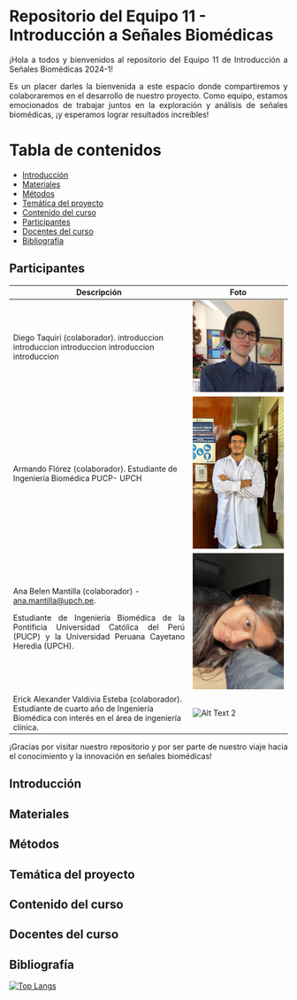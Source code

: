 # Repositorio del Equipo 11 - Introducción a Señales Biomédicas 
<p align="justify">
¡Hola a todos y bienvenidos al repositorio del Equipo 11 de Introducción a Señales Biomédicas 2024-1!

<p align="justify">
Es un placer darles la bienvenida a este espacio donde compartiremos y colaboraremos en el desarrollo de nuestro proyecto. Como equipo, estamos emocionados de trabajar juntos en la exploración y análisis de señales biomédicas, ¡y esperamos lograr resultados increíbles!

# Tabla de contenidos
- [Introducción](#Introducción)
- [Materiales](#Materiales)
- [Métodos](#Métodos)
- [Temática del proyecto](#Temática-del-proyecto)
- [Contenido del curso](#Contenido-del-curso)
- [Participantes](#Participantes)
- [Docentes del curso](#Docentes-del-curso)
- [Bibliografía](#Bibliografía)

## Participantes

| Descripción  | Foto |
| ------------- | ------------- |
| Diego Taquiri (colaborador). introduccion introduccion introduccion introduccion introduccion | ![](images/diego.jpeg)              |
| Armando Flórez (colaborador). Estudiante de Ingeniería Biomédica PUCP- UPCH| ![](images/Armando.jpeg)              |
| Ana Belen Mantilla (colaborador) - ana.mantilla@upch.pe. <p align="justify"> Estudiante de Ingeniería Biomédica de la Pontificia Universidad Católica del Perú (PUCP) y la Universidad Peruana Cayetano Heredia (UPCH). | ![](images/ana.jpg)              |
| Erick Alexander Valdivia Esteba (colaborador). Estudiante de cuarto año de Ingeniería Biomédica con interés en el área de ingeniería clínica. | ![Alt Text 2](URL_to_Image_2)              |

<p align="justify">
¡Gracias por visitar nuestro repositorio y por ser parte de nuestro viaje hacia el conocimiento y la innovación en señales biomédicas!

## Introducción

## Materiales

## Métodos

## Temática del proyecto

## Contenido del curso

## Docentes del curso

## Bibliografía

[![Top Langs](https://github-readme-stats.vercel.app/api/top-langs/?username=diego-taquiri)](https://github.com/diego-taquiri/ISB-equipo11.git)
